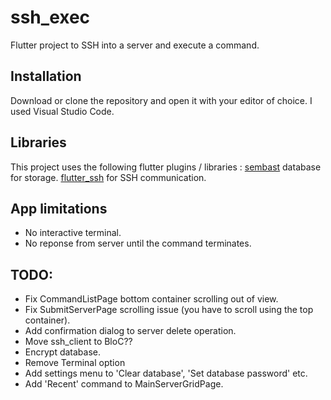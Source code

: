 # ssh_exec

Flutter project to SSH into a server and execute a command.

## Installation

Download or clone the repository and open it with your editor of choice. I used Visual Studio Code.

## Libraries

This project uses the following flutter plugins / libraries :
[sembast](https://pub.dartlang.org/packages/sembast) database for storage.
[flutter_ssh](https://pub.dartlang.org/packages/ssh) for SSH communication.

## App limitations
- No interactive terminal.
- No reponse from server until the command terminates.

## TODO:

- Fix CommandListPage bottom container scrolling out of view.
- Fix SubmitServerPage scrolling issue (you have to scroll using the top container).
- Add confirmation dialog to server delete operation.
- Move ssh_client to BloC??
- Encrypt database.
- Remove Terminal option
- Add settings menu to 'Clear database', 'Set database password' etc.
- Add 'Recent' command to MainServerGridPage.
